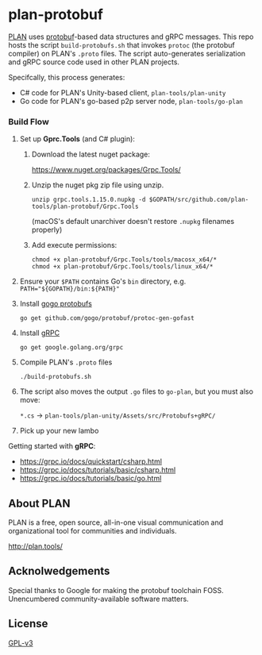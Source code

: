 # plan-protobuf

[PLAN](http://plan.tools) uses [protobuf](https://developers.google.com/protocol-buffers/)-based data structures and gRPC messages.  This repo hosts the script `build-protobufs.sh` that invokes `protoc` (the protobuf compiler) on PLAN's `.proto` files.  The script auto-generates serialization and gRPC source code used in other PLAN projects.   

Specifcally, this process generates:
 * C# code for PLAN's Unity-based client, `plan-tools/plan-unity`
 * Go code for PLAN's go-based p2p server node, `plan-tools/go-plan`



### Build Flow

1. Set up **Gprc.Tools** (and C# plugin):
    1. Download the latest nuget package:
    
         https://www.nuget.org/packages/Grpc.Tools/
      
    2. Unzip the nuget pkg zip file using unzip. 
    
        `unzip grpc.tools.1.15.0.nupkg -d $GOPATH/src/github.com/plan-tools/plan-protobuf/Grpc.Tools`
        
        (macOS's default unarchiver doesn't restore `.nupkg` filenames properly)
                
    3. Add execute permissions:
         ```
         chmod +x plan-protobuf/Grpc.Tools/tools/macosx_x64/*
         chmod +x plan-protobuf/Grpc.Tools/tools/linux_x64/*
         ```
       
2. Ensure your `$PATH` contains Go's `bin` directory, e.g. `PATH="${GOPATH}/bin:${PATH}"`

3. Install [gogo protobufs](https://github.com/gogo/protobuf/)

     `go get github.com/gogo/protobuf/protoc-gen-gofast`
     
4. Install [gRPC](https://grpc.io/)

     `go get google.golang.org/grpc`

5. Compile PLAN's `.proto` files

     `./build-protobufs.sh`

6. The script also moves the output `.go` files to `go-plan`, but you must also move:

    `*.cs`   ->   `plan-tools/plan-unity/Assets/src/Protobufs+gRPC/`

7. Pick up your new lambo


Getting started with **gRPC**:
   * https://grpc.io/docs/quickstart/csharp.html
   * https://grpc.io/docs/tutorials/basic/csharp.html
   * https://grpc.io/docs/tutorials/basic/go.html


## About PLAN

PLAN is a free, open source, all-in-one visual communication and organizational tool for communities and individuals.  

http://plan.tools/


## Acknolwedgements

Special thanks to Google for making the protobuf toolchain FOSS.  Unencumbered community-available software matters.


## License

[GPL-v3](https://www.gnu.org/licenses/gpl-3.0.en.htmlm)
